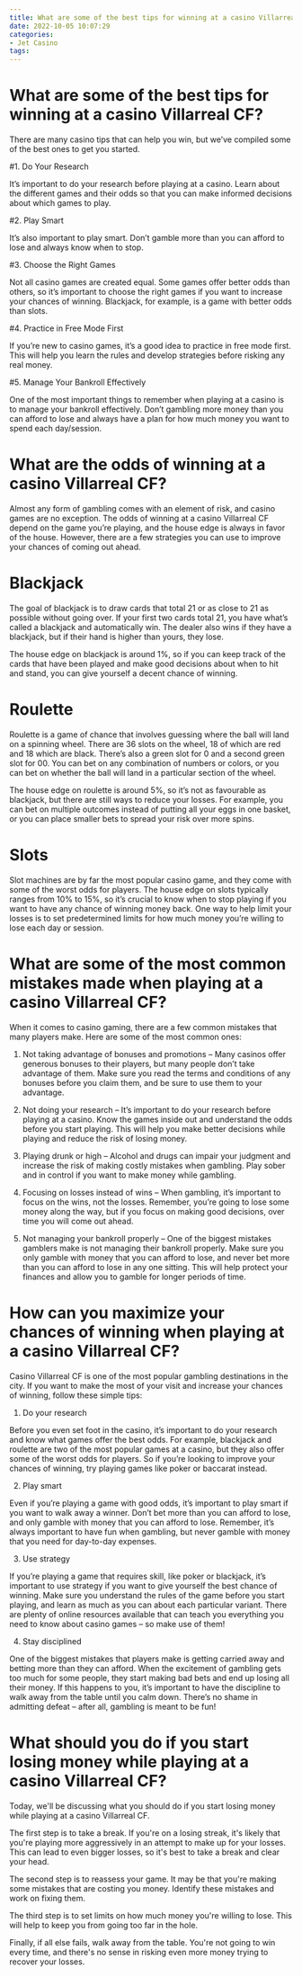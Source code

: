 ```yaml
---
title: What are some of the best tips for winning at a casino Villarreal CF
date: 2022-10-05 10:07:29
categories:
- Jet Casino
tags:
---
```



#  What are some of the best tips for winning at a casino Villarreal CF?

There are many casino tips that can help you win, but we’ve compiled some of the best ones to get you started.

#1. Do Your Research

It’s important to do your research before playing at a casino. Learn about the different games and their odds so that you can make informed decisions about which games to play.

#2. Play Smart

It’s also important to play smart. Don’t gamble more than you can afford to lose and always know when to stop.

#3. Choose the Right Games

Not all casino games are created equal. Some games offer better odds than others, so it’s important to choose the right games if you want to increase your chances of winning. Blackjack, for example, is a game with better odds than slots.

#4. Practice in Free Mode First

If you’re new to casino games, it’s a good idea to practice in free mode first. This will help you learn the rules and develop strategies before risking any real money.

#5. Manage Your Bankroll Effectively

One of the most important things to remember when playing at a casino is to manage your bankroll effectively. Don’t gambling more money than you can afford to lose and always have a plan for how much money you want to spend each day/session.

#  What are the odds of winning at a casino Villarreal CF?

Almost any form of gambling comes with an element of risk, and casino games are no exception. The odds of winning at a casino Villarreal CF depend on the game you’re playing, and the house edge is always in favor of the house. However, there are a few strategies you can use to improve your chances of coming out ahead.

# Blackjack
The goal of blackjack is to draw cards that total 21 or as close to 21 as possible without going over. If your first two cards total 21, you have what’s called a blackjack and automatically win. The dealer also wins if they have a blackjack, but if their hand is higher than yours, they lose.

The house edge on blackjack is around 1%, so if you can keep track of the cards that have been played and make good decisions about when to hit and stand, you can give yourself a decent chance of winning.

# Roulette
Roulette is a game of chance that involves guessing where the ball will land on a spinning wheel. There are 36 slots on the wheel, 18 of which are red and 18 which are black. There’s also a green slot for 0 and a second green slot for 00. You can bet on any combination of numbers or colors, or you can bet on whether the ball will land in a particular section of the wheel.

The house edge on roulette is around 5%, so it’s not as favourable as blackjack, but there are still ways to reduce your losses. For example, you can bet on multiple outcomes instead of putting all your eggs in one basket, or you can place smaller bets to spread your risk over more spins.

# Slots
Slot machines are by far the most popular casino game, and they come with some of the worst odds for players. The house edge on slots typically ranges from 10% to 15%, so it’s crucial to know when to stop playing if you want to have any chance of winning money back. One way to help limit your losses is to set predetermined limits for how much money you’re willing to lose each day or session.

#  What are some of the most common mistakes made when playing at a casino Villarreal CF?

When it comes to casino gaming, there are a few common mistakes that many players make. Here are some of the most common ones:

1. Not taking advantage of bonuses and promotions – Many casinos offer generous bonuses to their players, but many people don’t take advantage of them. Make sure you read the terms and conditions of any bonuses before you claim them, and be sure to use them to your advantage.

2. Not doing your research – It’s important to do your research before playing at a casino. Know the games inside out and understand the odds before you start playing. This will help you make better decisions while playing and reduce the risk of losing money.

3. Playing drunk or high – Alcohol and drugs can impair your judgment and increase the risk of making costly mistakes when gambling. Play sober and in control if you want to make money while gambling.

4. Focusing on losses instead of wins – When gambling, it’s important to focus on the wins, not the losses. Remember, you’re going to lose some money along the way, but if you focus on making good decisions, over time you will come out ahead.

5. Not managing your bankroll properly – One of the biggest mistakes gamblers make is not managing their bankroll properly. Make sure you only gamble with money that you can afford to lose, and never bet more than you can afford to lose in any one sitting. This will help protect your finances and allow you to gamble for longer periods of time.

#  How can you maximize your chances of winning when playing at a casino Villarreal CF?

Casino Villarreal CF is one of the most popular gambling destinations in the city. If you want to make the most of your visit and increase your chances of winning, follow these simple tips:

1. Do your research

Before you even set foot in the casino, it’s important to do your research and know what games offer the best odds. For example, blackjack and roulette are two of the most popular games at a casino, but they also offer some of the worst odds for players. So if you’re looking to improve your chances of winning, try playing games like poker or baccarat instead.

2. Play smart

Even if you’re playing a game with good odds, it’s important to play smart if you want to walk away a winner. Don’t bet more than you can afford to lose, and only gamble with money that you can afford to lose. Remember, it’s always important to have fun when gambling, but never gamble with money that you need for day-to-day expenses.

3. Use strategy

If you’re playing a game that requires skill, like poker or blackjack, it’s important to use strategy if you want to give yourself the best chance of winning. Make sure you understand the rules of the game before you start playing, and learn as much as you can about each particular variant. There are plenty of online resources available that can teach you everything you need to know about casino games – so make use of them!

4. Stay disciplined

One of the biggest mistakes that players make is getting carried away and betting more than they can afford. When the excitement of gambling gets too much for some people, they start making bad bets and end up losing all their money. If this happens to you, it’s important to have the discipline to walk away from the table until you calm down. There’s no shame in admitting defeat – after all, gambling is meant to be fun!

#  What should you do if you start losing money while playing at a casino Villarreal CF?

Today, we'll be discussing what you should do if you start losing money while playing at a casino Villarreal CF.

The first step is to take a break. If you're on a losing streak, it's likely that you're playing more aggressively in an attempt to make up for your losses. This can lead to even bigger losses, so it's best to take a break and clear your head.

The second step is to reassess your game. It may be that you're making some mistakes that are costing you money. Identify these mistakes and work on fixing them.

The third step is to set limits on how much money you're willing to lose. This will help to keep you from going too far in the hole.

Finally, if all else fails, walk away from the table. You're not going to win every time, and there's no sense in risking even more money trying to recover your losses.